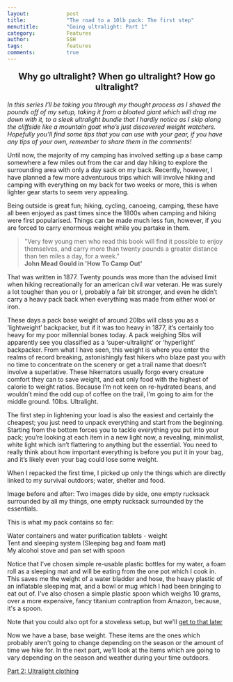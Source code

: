 ```yaml
---
layout:            post
title:             "The road to a 10lb pack: The first step"
menutitle:         "Going ultralight: Part 1"
category:          Features
author:            SSH
tags:              features
comments:          true
---
```


<p style="text-align: center; font-size: 20px; font-weight: bold;"> Why go ultralight? When go ultralight? How go ultralight? </p>

_In this series I’ll be taking you through my thought process as I shaved the pounds off of my setup, taking it from a bloated giant which will drag me down with it, to a sleek ultralight bundle that I hardly notice as I skip along the cliffside like a mountain goat who’s just discovered weight watchers.  Hopefully you’ll find some tips that you can use with your gear, if you have any tips of your own, remember to share them in the comments!_

Until now, the majority of my camping has involved setting up a base camp somewhere a few miles out from the car and day hiking to explore the surrounding area with only a day sack on my back.  Recently, however, I have planned a few more adventurous trips which will involve hiking and camping with everything on my back for two weeks or more, this is when lighter gear starts to seem very appealing.  

Being outside is great fun; hiking, cycling, canoeing, camping, these have all been enjoyed as past times since the 1800s when camping and hiking were first popularised.  Things can be made much less fun, however, if you are forced to carry enormous weight while you partake in them.  


>"Very few young men who read this book will find it possible to enjoy themselves, and carry more than twenty pounds a greater distance than ten miles a day, for a week." 
<br><b>John Mead Gould in 'How To Camp Out'</b>

That was written in 1877.  Twenty pounds was more than the advised limit when hiking recreationally for an american civil war veteran.  He was surely a lot tougher than you or I, probably a fair bit stronger, and even he didn’t carry a heavy pack back when everything was made from either wool or iron.  

These days a pack base weight of around 20lbs will class you as a ‘lightweight’ backpacker, but if it was too heavy in 1877, it’s certainly too heavy for my poor millennial bones today.  A pack weighing 5lbs will apparently see you classified as a ‘super-ultralight’ or ‘hyperlight’ backpacker.  From what I have seen, this weight is where you enter the realms of record breaking, astonishingly fast hikers who blaze past you with no time to concentrate on the scenery or get a trail name that doesn’t involve a superlative.  These hikernators usually forgo every creature comfort they can to save weight, and eat only food with the highest of calorie to weight ratios.  Because I’m not keen on re-hydrated beans, and wouldn’t mind the odd cup of coffee on the trail, I’m going to aim for the middle ground. 10lbs. Ultralight.

The first step in lightening your load is also the easiest and certainly the cheapest; you just need to unpack everything and start from the beginning.  Starting from the bottom forces you to tackle everything you put into your pack; you’re looking at each item in a new light now, a revealing, minimalist, white light which isn’t flattering to anything but the essential.  You need to really think about how important everything is before you put it in your bag, and it’s likely even your bag could lose some weight.

When I repacked the first time, I picked up only the things which are directly linked to my survival outdoors; water, shelter and food.

Image before and after: Two images dide by side, one empty rucksack surrounded by all my things, one empty rucksack surrounded by the essentials.

This is what my pack contains so far:

Water containers and water purification tablets - weight
<br>
Tent and sleeping system (Sleeping bag and foam mat)
<br>
My alcohol stove and pan set with spoon

Notice that I've chosen simple re-usable plastic bottles for my water, a foam roll as a sleeping mat and will be eating from the one pot which I cook in.  This saves me the weight of a water bladder and hose, the heavy plastic of an inflatable sleeping mat, and a bowl or mug which I had been bringing to eat out of.  I've also chosen a simple plastic spoon which weighs 10 grams, over a more expensive, fancy titanium contraption from Amazon, because, it's a spoon.  

Note that you could also opt for a stoveless setup, but we'll [get to that later](https://boldlygoes.co.uk/blog/features/ultralight-part-5 "Part 5") 

Now we have a base, base weight.  These items are the ones which probably aren't going to change depending on the season or the amount of time we hike for. In the next part, we'll look at the items which are going to vary depending on the season and weather during your time outdoors.

[Part 2: Ultralight clothing](https://boldlygoes.co.uk/blog/features/ultralight-part-2 "Part 2")

